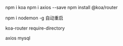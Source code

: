 npm i koa
npm i axios --save
npm install @koa/router

npm i nodemon -g 自动重启


koa-router
require-directory


axios
mysql


